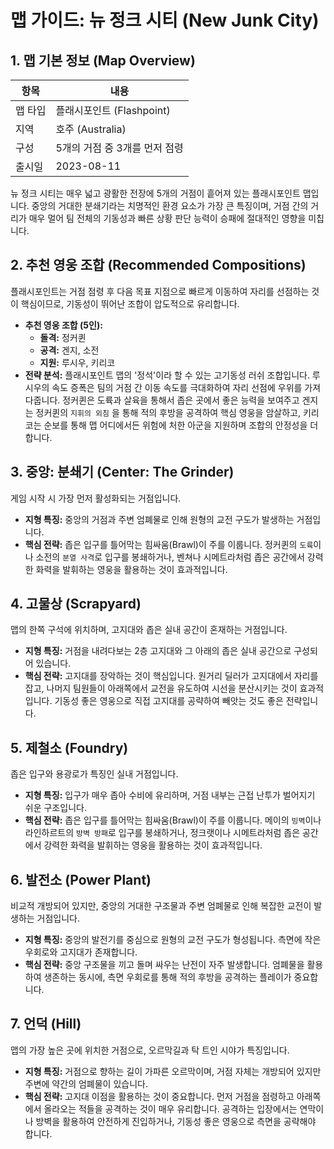 # 맵 가이드: 뉴 정크 시티 (New Junk City)

## 1. 맵 기본 정보 (Map Overview)

| 항목    | 내용                          |
| ------- | ----------------------------- |
| 맵 타입 | 플래시포인트 (Flashpoint)     |
| 지역    | 호주 (Australia)              |
| 구성    | 5개의 거점 중 3개를 먼저 점령 |
| 출시일  | 2023-08-11                    |

뉴 정크 시티는 매우 넓고 광활한 전장에 5개의 거점이 흩어져 있는 플래시포인트 맵입니다. 중앙의 거대한 분쇄기라는 치명적인 환경 요소가 가장 큰 특징이며, 거점 간의 거리가 매우 멀어 팀 전체의 기동성과 빠른 상황 판단 능력이 승패에 절대적인 영향을 미칩니다.

## 2. 추천 영웅 조합 (Recommended Compositions)

플래시포인트는 거점 점령 후 다음 목표 지점으로 빠르게 이동하여 자리를 선점하는 것이 핵심이므로, 기동성이 뛰어난 조합이 압도적으로 유리합니다.

- **추천 영웅 조합 (5인):**
  - **돌격:** 정커퀸
  - **공격:** 겐지, 소전
  - **지원:** 루시우, 키리코
- **전략 분석:** 플래시포인트 맵의 '정석'이라 할 수 있는 고기동성 러쉬 조합입니다. 루시우의 속도 증폭은 팀의 거점 간 이동 속도를 극대화하여 자리 선점에 우위를 가져다줍니다. 정커퀸은 도륙과 살육을 통해서 좁은 곳에서 좋은 능력을 보여주고 겐지는 정커퀸의 `지휘의 외침` 을 통해 적의 후방을 공격하여 핵심 영웅을 암살하고, 키리코는 순보를 통해 맵 어디에서든 위험에 처한 아군을 지원하며 조합의 안정성을 더합니다.

## 3. 중앙: 분쇄기 (Center: The Grinder)

게임 시작 시 가장 먼저 활성화되는 거점입니다.

- **지형 특징:** 중앙의 거점과 주변 엄폐물로 인해 원형의 교전 구도가 발생하는 거점입니다.
- **핵심 전략:** 좁은 입구를 틀어막는 힘싸움(Brawl)이 주를 이룹니다. 정커퀸의 `도륙`이나 소전의 `분열 사격`로 입구를 봉쇄하거나, 벤쳐나 시메트라처럼 좁은 공간에서 강력한 화력을 발휘하는 영웅을 활용하는 것이 효과적입니다.

## 4. 고물상 (Scrapyard)

맵의 한쪽 구석에 위치하며, 고지대와 좁은 실내 공간이 혼재하는 거점입니다.

- **지형 특징:** 거점을 내려다보는 2층 고지대와 그 아래의 좁은 실내 공간으로 구성되어 있습니다.
- **핵심 전략:** 고지대를 장악하는 것이 핵심입니다. 원거리 딜러가 고지대에서 자리를 잡고, 나머지 팀원들이 아래쪽에서 교전을 유도하여 시선을 분산시키는 것이 효과적입니다. 기동성 좋은 영웅으로 직접 고지대를 공략하여 빼앗는 것도 좋은 전략입니다.

## 5. 제철소 (Foundry)

좁은 입구와 용광로가 특징인 실내 거점입니다.

- **지형 특징:** 입구가 매우 좁아 수비에 유리하며, 거점 내부는 근접 난투가 벌어지기 쉬운 구조입니다.
- **핵심 전략:** 좁은 입구를 틀어막는 힘싸움(Brawl)이 주를 이룹니다. 메이의 `빙벽`이나 라인하르트의 `방벽 방패`로 입구를 봉쇄하거나, 정크랫이나 시메트라처럼 좁은 공간에서 강력한 화력을 발휘하는 영웅을 활용하는 것이 효과적입니다.

## 6. 발전소 (Power Plant)

비교적 개방되어 있지만, 중앙의 거대한 구조물과 주변 엄폐물로 인해 복잡한 교전이 발생하는 거점입니다.

- **지형 특징:** 중앙의 발전기를 중심으로 원형의 교전 구도가 형성됩니다. 측면에 작은 우회로와 고지대가 존재합니다.
- **핵심 전략:** 중앙 구조물을 끼고 돌며 싸우는 난전이 자주 발생합니다. 엄폐물을 활용하여 생존하는 동시에, 측면 우회로를 통해 적의 후방을 공격하는 플레이가 중요합니다.

## 7. 언덕 (Hill)

맵의 가장 높은 곳에 위치한 거점으로, 오르막길과 탁 트인 시야가 특징입니다.

- **지형 특징:** 거점으로 향하는 길이 가파른 오르막이며, 거점 자체는 개방되어 있지만 주변에 약간의 엄폐물이 있습니다.
- **핵심 전략:** 고지대 이점을 활용하는 것이 중요합니다. 먼저 거점을 점령하고 아래쪽에서 올라오는 적들을 공격하는 것이 매우 유리합니다. 공격하는 입장에서는 연막이나 방벽을 활용하여 안전하게 진입하거나, 기동성 좋은 영웅으로 측면을 공략해야 합니다.
